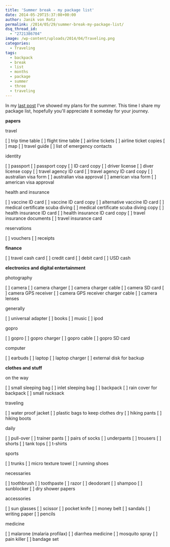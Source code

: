 ```yaml
---
title: 'Summer break - my package list'
date: 2014-05-29T15:37:08+00:00
author: Janik von Rotz
permalink: /2014/05/29/summer-break-my-package-list/
dsq_thread_id:
  - "2721386704"
image: /wp-content/uploads/2014/04/Traveling.png
categories:
  - Traveling
tags:
  - backpack
  - break
  - list
  - months
  - package
  - summer
  - three
  - traveling
---
```

In my <a href="https://janikvonrotz.ch/2014/05/29/summer-break/" title="Summer break">last post</a> I've showed my plans for the summer. This time I share my package list, hopefully you'll appreciate it someday for your journey.
<!--more-->
**papers**

travel

[ ] trip time table
[ ] flight time table
[ ] airline tickets
[ ] airline ticket copies
[ ] map
[ ] travel guide
[ ] list of emergency contacts

identity

[ ] passport
[ ] passport copy
[ ] ID card copy
[ ] driver license
[ ] diver license copy
[ ] travel agency ID card
[ ] travel agency ID card copy
[ ] australian visa form
[ ] australian visa approval
[ ] american visa form
[ ] american visa approval

health and insurance

[ ] vaccine ID card 
[ ] vaccine ID card copy
[ ] alternative vaccine ID card 
[ ] medical certificate scuba diving
[ ] medical certificate scuba diving copy
[ ] health insurance ID card
[ ] health insurance ID card copy
[ ] travel insurance documents
[ ] travel insurance card

reservations

[ ] vouchers
[ ] receipts

**finance**

[ ] travel cash card
[ ] credit card
[ ] debit card
[ ] USD cash

**electronics and digital entertainment**

photography

[ ] camera
[ ] camera charger
[ ] camera charger cable
[ ] camera SD card
[ ] camera GPS receiver
[ ] camera GPS receiver charger cable
[ ] camera lenses

generally

[ ] universal adapter
[ ] books
[ ] music 
[ ] ipod

gopro

[ ] gopro
[ ] gopro charger
[ ] gopro cable
[ ] gopro SD card

computer

[ ] earbuds
[ ] laptop
[ ] laptop charger
[ ] external disk for backup

**clothes and stuff**

on the way

[ ] small sleeping bag
[ ] inlet sleeping bag
[ ] backpack
[ ] rain cover for backpack
[ ] small rucksack

traveling

[ ] water proof jacket
[ ] plastic bags to keep clothes dry
[ ] hiking pants
[ ] hiking boots

daily

[ ] pull-over
[ ] trainer pants
[ ] pairs of socks
[ ] underpants
[ ] trousers
[ ] shorts
[ ] tank tops
[ ] t-shirts

sports

[ ] trunks
[ ] micro texture towel
[ ] running shoes

necessaries

[ ] toothbrush
[ ] toothpaste
[ ] razor
[ ] deodorant
[ ] shampoo
[ ] sunblocker
[ ] dry shower papers

accessories

[ ] sun glasses
[ ] scissor
[ ] pocket knife
[ ] money belt
[ ] sandals
[ ] writing paper
[ ] pencils

medicine

[ ] malarone (malaria profilax)
[ ] diarrhea medicine
[ ] mosquito spray
[ ] pain killer
[ ] bandage set
